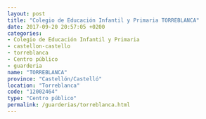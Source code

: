 ```yaml
---
layout: post
title: "Colegio de Educación Infantil y Primaria TORREBLANCA"
date: 2017-09-20 20:57:05 +0200
categories:
- Colegio de Educación Infantil y Primaria
- castellon-castello
- torreblanca
- Centro público
- guarderia
name: "TORREBLANCA"
province: "Castellón/Castelló"
location: "Torreblanca"
code: "12002464"
type: "Centro público"
permalink: /guarderias/torreblanca.html
---
```

